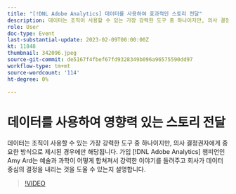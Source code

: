 ```yaml
---
title: "[!DNL Adobe Analytics] 데이터를 사용하여 효과적인 스토리 전달"
description: 데이터는 조직이 사용할 수 있는 가장 강력한 도구 중 하나이지만, 의사 결정권자에게 중요한 방식으로 제시된 경우에만 해당됩니다. 가입 [!DNL Adobe Analytics] 챔피언인 Amy Ard는 예술과 과학이 어떻게 합쳐져서 강력한 이야기를 들려주고 회사가 데이터 중심의 결정을 내리는 것을 도울 수 있는지 설명합니다.
role: User
doc-type: Event
last-substantial-update: 2023-02-09T00:00:00Z
kt: 11848
thumbnail: 342096.jpeg
source-git-commit: de5167f4fbef67fd9328349b096a96575590dd97
workflow-type: tm+mt
source-wordcount: '114'
ht-degree: 0%

---
```



# 데이터를 사용하여 영향력 있는 스토리 전달

데이터는 조직이 사용할 수 있는 가장 강력한 도구 중 하나이지만, 의사 결정권자에게 중요한 방식으로 제시된 경우에만 해당됩니다. 가입 [!DNL Adobe Analytics] 챔피언인 Amy Ard는 예술과 과학이 어떻게 합쳐져서 강력한 이야기를 들려주고 회사가 데이터 중심의 결정을 내리는 것을 도울 수 있는지 설명합니다.

>[!VIDEO](https://video.tv.adobe.com/v/342096/?quality=12&learn=on)
